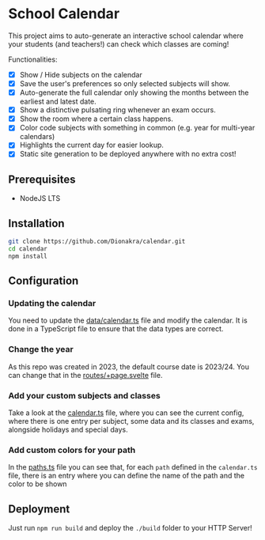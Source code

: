 # School Calendar
This project aims to auto-generate an interactive school calendar where your students (and teachers!) can check which classes are coming!

Functionalities:
* [x] Show / Hide subjects on the calendar
* [x] Save the user's preferences so only selected subjects will show.
* [x] Auto-generate the full calendar only showing the months between the earliest and latest date.
* [x] Show a distinctive pulsating ring whenever an exam occurs.
* [x] Show the room where a certain class happens.
* [x] Color code subjects with something in common (e.g. year for multi-year calendars)
* [x] Highlights the current day for easier lookup.
* [x] Static site generation to be deployed anywhere with no extra cost!

## Prerequisites
* NodeJS LTS

## Installation
```sh
git clone https://github.com/Dionakra/calendar.git
cd calendar
npm install
```

## Configuration
### Updating the calendar
You need to update the [data/calendar.ts](./src/data/calendar.ts) file and modify the calendar. It is done in a TypeScript file to ensure that the data types are correct.
### Change the year
As this repo was created in 2023, the default course date is 2023/24. You can change that in the [routes/+page.svelte](./src/routes/+page.svelte) file.

### Add your custom subjects and classes
Take a look at the [calendar.ts](./src/data/calendar.ts) file, where you can see the current config, where there is one entry per subject, some data and its classes and exams, alongside holidays and special days.

### Add custom colors for your path
In the [paths.ts](./src/data/paths.ts) file you can see that, for each `path` defined in the `calendar.ts` file, there is an entry where you can define the name of the path and the color to be shown

## Deployment
Just run `npm run build` and deploy the `./build` folder to your HTTP Server!